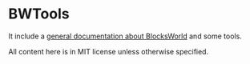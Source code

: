 # BWTools

It include a [general documentation about BlocksWorld](https://github.com/zenith391/BWTools/wiki) and some tools.

All content here is in MIT license unless otherwise specified.
